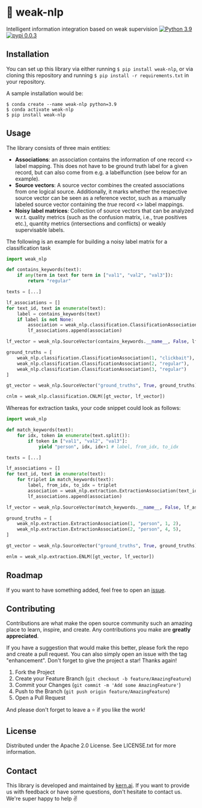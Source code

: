 # 🔮 weak-nlp
Intelligent information integration based on weak supervision
[![Python 3.9](https://img.shields.io/badge/python-3.9-blue.svg)](https://www.python.org/downloads/release/python-390/)
[![pypi 0.0.3](https://img.shields.io/badge/pypi-0.0.2-yellow.svg)](https://pypi.org/project/weak-nlp/0.0.2/)

## Installation
You can set up this library via either running `$ pip install weak-nlp`, or via cloning this repository and running `$ pip install -r requirements.txt` in your repository.

A sample installation would be:
```
$ conda create --name weak-nlp python=3.9
$ conda activate weak-nlp
$ pip install weak-nlp
```

## Usage
The library consists of three main entities:
- **Associations**: an association contains the information of one record <> label mapping. This does not have to be ground truth label for a given record, but can also come from e.g. a labelfunction (see below for an example).
- **Source vectors**: A source vector combines the created associations from one logical source. Additionally, it marks whether the respective source vector can be seen as a reference vector, such as a manually labeled source vector containing the *true* record <> label mappings.
- **Noisy label matrices**: Collection of source vectors that can be analyzed w.r.t. quality metrics (such as the confusion matrix, i.e., true positives etc.), quantity metrics (intersections and conflicts) or weakly supervisable labels.

The following is an example for building a noisy label matrix for a classification task
```python
import weak_nlp

def contains_keywords(text):
    if any(term in text for term in ["val1", "val2", "val3"]):
        return "regular"

texts = [...]

lf_associations = []
for text_id, text in enumerate(text):
    label = contains_keywords(text)
    if label is not None:
        association = weak_nlp.classification.ClassificationAssociation(text_id, label)
        lf_associations.append(association)

lf_vector = weak_nlp.SourceVector(contains_keywords.__name__, False, lf_associations)

ground_truths = [
    weak_nlp.classification.ClassificationAssociation(1, "clickbait"),
    weak_nlp.classification.ClassificationAssociation(2, "regular"),
    weak_nlp.classification.ClassificationAssociation(3, "regular")
]

gt_vector = weak_nlp.SourceVector("ground_truths", True, ground_truths)

cnlm = weak_nlp.classification.CNLM([gt_vector, lf_vector])
```

Whereas for extraction tasks, your code snippet could look as follows:
```python
import weak_nlp

def match_keywords(text):
    for idx, token in enumerate(text.split()):
        if token in ["val1", "val2", "val3"]:
            yield "person", idx, idx+1 # label, from_idx, to_idx

texts = [...]

lf_associations = []
for text_id, text in enumerate(text):
    for triplet in match_keywords(text):
        label, from_idx, to_idx = triplet
        association = weak_nlp.extraction.ExtractionAssociation(text_id, label, from_idx, to_idx)
        lf_associations.append(association)

lf_vector = weak_nlp.SourceVector(match_keywords.__name__, False, lf_associations)

ground_truths = [
    weak_nlp.extraction.ExtractionAssociation(1, "person", 1, 2),
    weak_nlp.extraction.ExtractionAssociation(2, "person", 4, 5),
]

gt_vector = weak_nlp.SourceVector("ground_truths", True, ground_truths)

enlm = weak_nlp.extraction.ENLM([gt_vector, lf_vector])
```

## Roadmap
If you want to have something added, feel free to open an [issue](https://github.com/code-kern-ai/weak-nlp/issues).

## Contributing
Contributions are what make the open source community such an amazing place to learn, inspire, and create. Any contributions you make are **greatly appreciated**.

If you have a suggestion that would make this better, please fork the repo and create a pull request. You can also simply open an issue with the tag "enhancement".
Don't forget to give the project a star! Thanks again!

1. Fork the Project
2. Create your Feature Branch (`git checkout -b feature/AmazingFeature`)
3. Commit your Changes (`git commit -m 'Add some AmazingFeature'`)
4. Push to the Branch (`git push origin feature/AmazingFeature`)
5. Open a Pull Request

And please don't forget to leave a ⭐ if you like the work! 

## License
Distributed under the Apache 2.0 License. See LICENSE.txt for more information.

## Contact
This library is developed and maintained by [kern.ai](https://github.com/code-kern-ai). If you want to provide us with feedback or have some questions, don't hesitate to contact us. We're super happy to help ✌️
